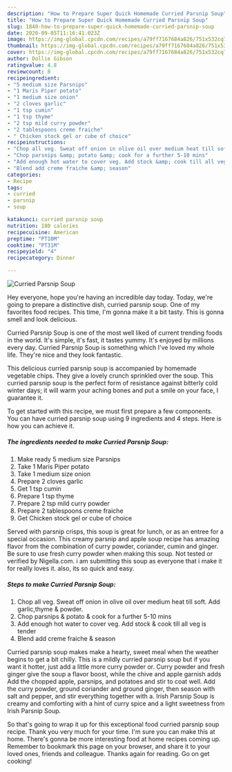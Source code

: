 ```yaml
---
description: "How to Prepare Super Quick Homemade Curried Parsnip Soup"
title: "How to Prepare Super Quick Homemade Curried Parsnip Soup"
slug: 1840-how-to-prepare-super-quick-homemade-curried-parsnip-soup
date: 2020-09-05T11:16:41.023Z
image: https://img-global.cpcdn.com/recipes/a79ff7167684a826/751x532cq70/curried-parsnip-soup-recipe-main-photo.jpg
thumbnail: https://img-global.cpcdn.com/recipes/a79ff7167684a826/751x532cq70/curried-parsnip-soup-recipe-main-photo.jpg
cover: https://img-global.cpcdn.com/recipes/a79ff7167684a826/751x532cq70/curried-parsnip-soup-recipe-main-photo.jpg
author: Dollie Gibson
ratingvalue: 4.8
reviewcount: 8
recipeingredient:
- "5 medium size Parsnips"
- "1 Maris Piper potato"
- "1 medium size onion"
- "2 cloves garlic"
- "1 tsp cumin"
- "1 tsp thyme"
- "2 tsp mild curry powder"
- "2 tablespoons creme fraiche"
- " Chicken stock gel or cube of choice"
recipeinstructions:
- "Chop all veg. Sweat off onion in olive oil over medium heat till soft. Add garlic,thyme &amp; powder."
- "Chop parsnips &amp; potato &amp; cook for a further 5-10 mins"
- "Add enough hot water to cover veg. Add stock &amp; cook till all veg is tender"
- "Blend add creme fraiche &amp; season"
categories:
- Recipe
tags:
- curried
- parsnip
- soup

katakunci: curried parsnip soup 
nutrition: 180 calories
recipecuisine: American
preptime: "PT10M"
cooktime: "PT31M"
recipeyield: "4"
recipecategory: Dinner

---
```



![Curried Parsnip Soup](https://img-global.cpcdn.com/recipes/a79ff7167684a826/751x532cq70/curried-parsnip-soup-recipe-main-photo.jpg)

Hey everyone, hope you're having an incredible day today. Today, we're going to prepare a distinctive dish, curried parsnip soup. One of my favorites food recipes. This time, I'm gonna make it a bit tasty. This is gonna smell and look delicious.

Curried Parsnip Soup is one of the most well liked of current trending foods in the world. It's simple, it's fast, it tastes yummy. It's enjoyed by millions every day. Curried Parsnip Soup is something which I've loved my whole life. They're nice and they look fantastic.

This delicious curried parsnip soup is accompanied by homemade vegetable chips. They give a lovely crunch sprinkled over the soup. This curried parsnip soup is the perfect form of resistance against bitterly cold winter days; it will warm your aching bones and put a smile on your face, I guarantee it.


To get started with this recipe, we must first prepare a few components. You can have curried parsnip soup using 9 ingredients and 4 steps. Here is how you can achieve it.

<!--inarticleads1-->

##### The ingredients needed to make Curried Parsnip Soup:

1. Make ready 5 medium size Parsnips
1. Take 1 Maris Piper potato
1. Take 1 medium size onion
1. Prepare 2 cloves garlic
1. Get 1 tsp cumin
1. Prepare 1 tsp thyme
1. Prepare 2 tsp mild curry powder
1. Prepare 2 tablespoons creme fraiche
1. Get  Chicken stock gel or cube of choice


Served with parsnip crisps, this soup is great for lunch, or as an entree for a special occasion. This creamy parsnip and apple soup recipe has amazing flavor from the combination of curry powder, coriander, cumin and ginger. Be sure to use fresh curry powder when making this soup. Not tested or verified by Nigella.com. i am submitting this soup as everyone that i make it for really loves it. also, its so quick and easy. 

<!--inarticleads2-->

##### Steps to make Curried Parsnip Soup:

1. Chop all veg. Sweat off onion in olive oil over medium heat till soft. Add garlic,thyme &amp; powder.
1. Chop parsnips &amp; potato &amp; cook for a further 5-10 mins
1. Add enough hot water to cover veg. Add stock &amp; cook till all veg is tender
1. Blend add creme fraiche &amp; season


Curried parsnip soup makes make a hearty, sweet meal when the weather begins to get a bit chilly. This is a mildly curried parsnip soup but if you want it hotter, just add a little more curry powder or. Curry powder and fresh ginger give the soup a flavor boost, while the chive and apple garnish adds Add the chopped apple, parsnips, and potatoes and stir to coat well. Add the curry powder, ground coriander and ground ginger, then season with salt and pepper, and stir everything together with a. Irish Parsnip Soup is creamy and comforting with a hint of curry spice and a light sweetness from Irish Parsnip Soup. 

So that's going to wrap it up for this exceptional food curried parsnip soup recipe. Thank you very much for your time. I'm sure you can make this at home. There's gonna be more interesting food at home recipes coming up. Remember to bookmark this page on your browser, and share it to your loved ones, friends and colleague. Thanks again for reading. Go on get cooking!
